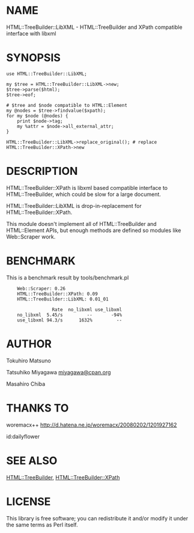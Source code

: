 # NAME

HTML::TreeBuilder::LibXML - HTML::TreeBuilder and XPath compatible interface with libxml

# SYNOPSIS

    use HTML::TreeBuilder::LibXML;

    my $tree = HTML::TreeBuilder::LibXML->new;
    $tree->parse($html);
    $tree->eof;

    # $tree and $node compatible to HTML::Element
    my @nodes = $tree->findvalue($xpath);
    for my $node (@nodes) {
        print $node->tag;
        my %attr = $node->all_external_attr;
    }

    HTML::TreeBuilder::LibXML->replace_original(); # replace HTML::TreeBuilder::XPath->new

# DESCRIPTION

HTML::TreeBuilder::XPath is libxml based compatible interface to
HTML::TreeBuilder, which could be slow for a large document.

HTML::TreeBuilder::LibXML is drop-in-replacement for HTML::TreeBuilder::XPath.

This module doesn't implement all of HTML::TreeBuilder and
HTML::Element APIs, but enough methods are defined so modules like
Web::Scraper work.

# BENCHMARK

This is a benchmark result by tools/benchmark.pl

        Web::Scraper: 0.26
        HTML::TreeBuilder::XPath: 0.09
        HTML::TreeBuilder::LibXML: 0.01_01

                     Rate  no_libxml use_libxml
        no_libxml  5.45/s         --       -94%
        use_libxml 94.3/s      1632%         --

# AUTHOR

Tokuhiro Matsuno <tokuhirom  slkjfd gmail.com>

Tatsuhiko Miyagawa <miyagawa@cpan.org>

Masahiro Chiba

# THANKS TO

woremacx++
http://d.hatena.ne.jp/woremacx/20080202/1201927162

id:dailyflower

# SEE ALSO

[HTML::TreeBuilder](http://search.cpan.org/perldoc?HTML::TreeBuilder), [HTML::TreeBuilder::XPath](http://search.cpan.org/perldoc?HTML::TreeBuilder::XPath)

# LICENSE

This library is free software; you can redistribute it and/or modify
it under the same terms as Perl itself.
